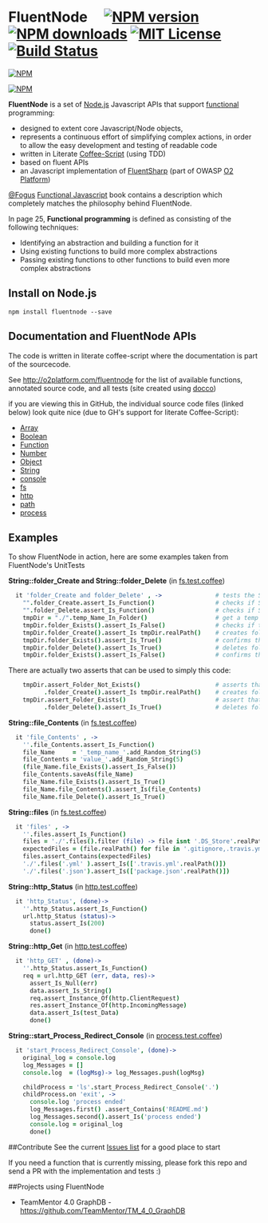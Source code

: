 FluentNode &nbsp;&nbsp;&nbsp; [![NPM version][npm-version-image]][npm-url] [![NPM downloads][npm-downloads-image]][npm-url] [![MIT License][license-image]][license-url] [![Build Status][travis-image]][travis-url]
==========

[![NPM](https://nodei.co/npm/fluentnode.png)](https://nodei.co/npm/fluentnode/)

[![NPM](https://nodei.co/npm-dl/fluentnode.png)](https://nodei.co/npm/fluentnode/)

**FluentNode** is a set of [Node.js](http://nodejs.org/) Javascript APIs that support [functional](https://en.wikipedia.org/wiki/Functional_programming) programming:

* designed to extent core Javascript/Node objects,
* represents a continuous effort of simplifying complex actions, in order to allow the easy
development and testing of readable code
* written in Literate [Coffee-Script](https://github.com/jashkenas/coffeescript) (using TDD)
* based on fluent APIs
* an Javascript implementation of [FluentSharp](https://github.com/o2platform/FluentSharp) (part of OWASP [O2 Platform](http://blog.diniscruz.com/p/owasp-o2-platform.html))

[@Fogus](https://twitter.com/fogus) [Functional Javascript](http://functionaljavascript.com/) book contains a description which completely matches the philosophy behind FluentNode.

In page 25, **Functional programming** is defined as consisting of the following techniques:

* Identifying an abstraction and building a function for it
* Using existing functions to build more complex abstractions
* Passing existing functions to other functions to build even more complex abstractions



## Install on Node.js
```
npm install fluentnode --save
```

## Documentation and FluentNode APIs

The code is written in literate coffee-script where the documentation is part of the sourcecode.

See http://o2platform.com/fluentnode for the list of available functions, annotated source code, and all tests (site created using [docco](https://github.com/jashkenas/docco))

if you are viewing this in GitHub, the individual source code files (linked below) look quite nice (due to GH's support for literate Coffee-Script):

* [Array](src/Array.litcoffee)
* [Boolean](src/Boolean.litcoffee)
* [Function](src/Function.litcoffee)
* [Number](src/Number.litcoffee)
* [Object](src/Object.litcoffee)
* [String](src/String.litcoffee)
* [console](src/console.litcoffee)
* [fs](src/fs.litcoffee)
* [http](src/http.litcoffee)
* [path](src/path.litcoffee)
* [process](src/process.litcoffee)

## Examples

To show FluentNode in action, here are some examples taken from FluentNode's UnitTests

**String::folder_Create and String::folder_Delete** (in [fs.test.coffee](http://o2platform.com/fluentnode/fs.test.html))

```coffee
  it 'folder_Create and folder_Delete' , ->               # tests the String's folder_Create and folder_Delete methods
    "".folder_Create.assert_Is_Function()                 # checks if String::folder_Create exists
    "".folder_Delete.assert_Is_Function()                 # checks if String::folder_Delete exists
    tmpDir = "./".temp_Name_In_Folder()                   # get a temp folder name in the folder provided as string
    tmpDir.folder_Exists().assert_Is_False()              # checks if the folder exists (expects it to be false)
    tmpDir.folder_Create().assert_Is tmpDir.realPath()    # creates folder and confirms that the return value is the full path to the folder
    tmpDir.folder_Exists().assert_Is_True()               # confirms that folders exists
    tmpDir.folder_Delete().assert_Is_True()               # deletes folder (confirming OK result from delete action)
    tmpDir.folder_Exists().assert_Is_False()              # confirms that doesn't exists
```

There are actually two asserts that can be used to simply this code:

```coffee
    tmpDir.assert_Folder_Not_Exists()                     # asserts that folder doesn't exist
          .folder_Create().assert_Is tmpDir.realPath()    # creates folder and confirms that the return value is the full path to the folder
    tmpDir.assert_Folder_Exists()                         # assert that folders exists
          .folder_Delete().assert_Is_True()               # deletes folder (confirming OK result from delete action)
```

**String::file_Contents** (in [fs.test.coffee](http://o2platform.com/fluentnode/fs.test.html))

```coffee
  it 'file_Contents' , ->
    ''.file_Contents.assert_Is_Function()
    file_Name     = '_temp_name_'.add_Random_String(5)
    file_Contents = 'value_'.add_Random_String(5)
    (file_Name.file_Exists().assert_Is_False())
    file_Contents.saveAs(file_Name)
    file_Name.file_Exists().assert_Is_True()
    file_Name.file_Contents().assert_Is(file_Contents)
    file_Name.file_Delete().assert_Is_True()
```

**String::files** (in [fs.test.coffee](http://o2platform.com/fluentnode/fs.test.html))

```coffee
  it 'files' , ->
    ''.files.assert_Is_Function()
    files = './'.files().filter (file) -> file isnt '.DS_Store'.realPath()
    expectedFiles = (file.realPath() for file in '.gitignore,.travis.yml,LICENSE,README.md,package.json'.split(','))
    files.assert_Contains(expectedFiles)
    './'.files('.yml' ).assert_Is(['.travis.yml'.realPath()])
    './'.files('.json').assert_Is(['package.json'.realPath()])
```

**String::http_Status** (in [http.test.coffee](http://o2platform.com/fluentnode/http.test.html))

```coffee
  it 'http_Status', (done)->
    ''.http_Status.assert_Is_Function()
    url.http_Status (status)->
      status.assert_Is(200)
      done()
```

**String::http_Get** (in [http.test.coffee](http://o2platform.com/fluentnode/http.test.html))

```coffee
  it 'http_GET' , (done)->
    ''.http_Status.assert_Is_Function()
    req = url.http_GET (err, data, res)->
      assert_Is_Null(err)
      data.assert_Is_String()
      req.assert_Instance_Of(http.ClientRequest)
      res.assert_Instance_Of(http.IncomingMessage)
      data.assert_Is(test_Data)
      done()
```

**String::start_Process_Redirect_Console** (in [process.test.coffee](http://o2platform.com/fluentnode/process.test.html))

```coffee
  it 'start_Process_Redirect_Console', (done)->
    original_log = console.log
    log_Messages = []
    console.log  = (logMsg)-> log_Messages.push(logMsg)

    childProcess = 'ls'.start_Process_Redirect_Console('.')
    childProcess.on 'exit', ->
      console.log 'process ended'
      log_Messages.first() .assert_Contains('README.md')
      log_Messages.second().assert_Is('process ended')
      console.log = original_log
      done()
```

##Contribute
See the current [Issues list](https://github.com/o2platform/fluentnode/issues) for a good place to start

If you need a function that is currently missing, please fork this repo and send a PR with the implementation and tests :)

##Projects using FluentNode
* TeamMentor 4.0 GraphDB - https://github.com/TeamMentor/TM_4_0_GraphDB


[license-image]: http://img.shields.io/badge/Apache-MIT-blue.svg?style=flat
[license-url]: LICENSE

[npm-url]: https://npmjs.org/package/fluentnode
[npm-version-image]: http://img.shields.io/npm/v/fluentnode.svg?style=flat
[npm-downloads-image]: http://img.shields.io/npm/dm/fluentnode.svg?style=flat

[travis-url]: http://travis-ci.org/o2platform/fluentnode
[travis-image]: https://travis-ci.org/o2platform/fluentnode.svg?branch=master
